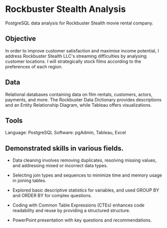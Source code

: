 # Rockbuster Stealth Analysis

PostgreSQL data analysis for Rockbuster Stealth movie rental company.

## Objective

In order to improve customer satisfaction and maximise income potential, I address Rockbuster Stealth LLC's streaming difficulties by analysing customer locations. I will strategically stock films according to the preferences of each region.

## Data

Relational databases containing data on film rentals, customers, actors, payments, and more. The Rockbuster Data Dictionary provides descriptions and an Entity Relationship Diagram, while Tableau offers visualizations.

## Tools

Language: PostgreSQL Software: pgAdmin, Tableau, Excel

## Demonstrated skills in various fields.

+ Data cleaning involves removing duplicates, resolving missing values, and addressing mixed or incorrect data types.

+ Selecting join types and sequences to minimize time and memory usage in joining tables.

+ Explored basic descriptive statistics for variables, and used GROUP BY and ORDER BY for complex questions.

+ Coding with Common Table Expressions (CTEs) enhances code readability and reuse by providing a structured structure.

+ PowerPoint presentation with key questions and recommendations.
